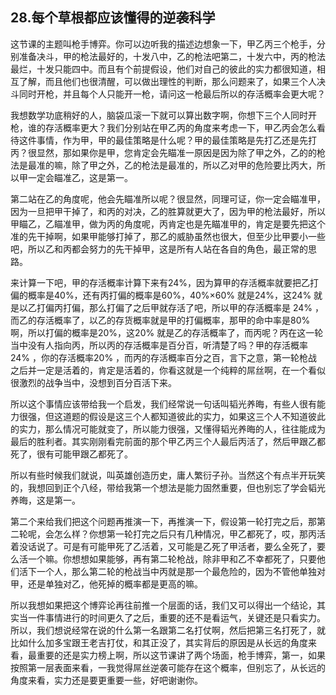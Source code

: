 ## 28.每个草根都应该懂得的逆袭科学
这节课的主题叫枪手博弈。你可以边听我的描述边想象一下，甲乙丙三个枪手，分别准备决斗，甲的枪法最好的，十发八中，乙的枪法吧第二，十发六中，丙的枪法最烂，十发只能四中。而且有个前提假设，他们对自己的彼此的实力都很知道，相互了解，而且他们也很清醒，可以做出理性的判断，那么问题来了，如果三个人决斗同时开枪，并且每个人只能开一枪，请问这一枪最后所以的存活概率会更大呢？


我想数学功底稍好的人，脑袋瓜滚一下就可以算出数字啊，你想下三个人同时开枪，谁的存活概率更大？我们分别站在甲乙丙的角度来考虑一下，甲乙丙会怎么看待这件事情，作为甲，甲的最佳策略是什么呢？甲的最佳策略是先打乙还是先打丙？很显然，那如果你是甲，您肯定会先瞄准一原因是因为除了甲之外，乙的的枪法是最准的嘛，除了甲之外，乙的枪法是最准的，所以乙对甲的危险要比丙大，所以甲一定会瞄准乙，这是第一。


第二站在乙的角度呢，他会先瞄准所以呢？很显然，同理可证，你一定会瞄准甲，因为一旦把甲干掉了，和丙的对决，乙的胜算就更大了，因为甲的枪法最好，所以甲瞄乙，乙瞄准甲，做为丙的角度呢，丙肯定也是先瞄准甲的，肯定是要先把这个准的先干掉啊，如果甲能够打掉了，那乙的威胁虽然也很大，但至少比甲要小一些吧，所以乙和丙都会努力的先干掉甲，这是所有人站在各自的角色，最正常的思路。


来计算一下吧，甲的存活概率计算下来有24%，因为算甲的存活概率就要把乙打偏的概率是40%，还有丙打偏的概率是60%，40%×60% 就是24%，这24% 就是以乙打偏丙打偏，那么打偏了之后甲就存活了吧，所以甲的存活概率是 24% ，而乙的存活概率了，以乙的存货概率就是甲的打偏概率，那甲的命中率是80% 啊，所以打偏的概率是20%，这20% 就是乙的存活概率了，而丙呢？丙在这一轮当中没有人指向丙，所以丙的存活概率是百分百，听清楚了吗？甲的存活概率24% ，你的存活概率20% ，而丙的存活概率百分之百，言下之意，第一轮枪战之后并一定是活着的，肯定是活着的，你看这就是一个纯粹的屌丝啊，在一个看似很激烈的战争当中，没想到百分百活下来。


所以这个事情应该带给我一个启发，我们经常说一句话叫韬光养晦，有些人很有能力很强，但这道题的假设是这三个人都知道彼此的实力，如果这三个人不知道彼此的实力，那么情况可能就变了，所以能力很强，又懂得韬光养晦的人，往往能成为最后的胜利者。其实刚刚看完前面的那个甲乙丙三个人最后丙活了，然后甲跟乙都死了，很有可能甲跟乙都死了。


所以有些时候我们就说，叫英雄创造历史，庸人繁衍子孙。当然这个有点半开玩笑的，我想回到正个八经，带给我第一个想法是能力固然重要，但也别忘了学会韬光养晦，这是第一。


第二个来给我们把这个问题再推演一下，再推演一下，假设第一轮打完之后，那第二轮呢，会怎么样？你想第一轮打完之后只有几种情况，甲乙都死了，哎，那丙活着没话说了。可是有可能甲死了乙活着，又可能是乙死了甲活者，要么全死了，要么活一个嘛。你想想如果能够，再有第二轮枪战，除非甲和乙不幸都死了，只要他们活下一个人，那么第二轮的枪战当中丙就是那一个最危险的，因为不管他单独对甲，还是单独对乙，他死掉的概率都是更高的嘛。


所以我想如果把这个博弈论再往前推一个层面的话，我们又可以得出一个结论，其实当一件事情进行的时间更久了之后，重要的还不是看运气，关键还是只看实力。所以，我们想说经常在说的什么第一名跟第二名打仗啊，然后把第三名打死了，就比如什么加多宝跟王老吉打仗，和其正没了，其实背后的原因是从长远的角度来看，最重要的还是实力榜上啊，所以这节课讲了两个场面，枪手博弈，第一，如果按照第一层表面来看，一我觉得屌丝逆袭可能存在这个概率，但别忘了，从长远的角度来看，实力还是要更重要一些，好吧谢谢你。

